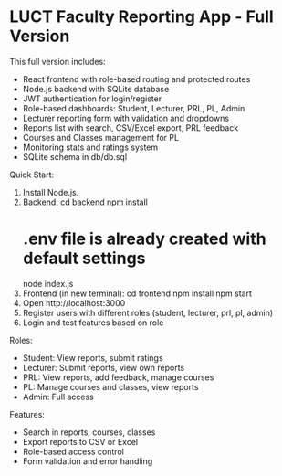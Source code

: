 
LUCT Faculty Reporting App - Full Version
=========================================

This full version includes:
- React frontend with role-based routing and protected routes
- Node.js backend with SQLite database
- JWT authentication for login/register
- Role-based dashboards: Student, Lecturer, PRL, PL, Admin
- Lecturer reporting form with validation and dropdowns
- Reports list with search, CSV/Excel export, PRL feedback
- Courses and Classes management for PL
- Monitoring stats and ratings system
- SQLite schema in db/db.sql

Quick Start:
1. Install Node.js.
2. Backend:
   cd backend
   npm install
   # .env file is already created with default settings
   node index.js
3. Frontend (in new terminal):
   cd frontend
   npm install
   npm start
4. Open http://localhost:3000
5. Register users with different roles (student, lecturer, prl, pl, admin)
6. Login and test features based on role

Roles:
- Student: View reports, submit ratings
- Lecturer: Submit reports, view own reports
- PRL: View reports, add feedback, manage courses
- PL: Manage courses and classes, view reports
- Admin: Full access

Features:
- Search in reports, courses, classes
- Export reports to CSV or Excel
- Role-based access control
- Form validation and error handling

